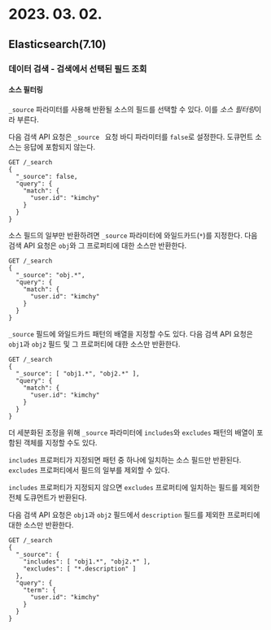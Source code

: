# 2023. 03. 02.

## Elasticsearch(7.10)

### 데이터 검색 - 검색에서 선택된 필드 조회

#### 소스 필터링

`_source` 파라미터를 사용해 반환될 소스의 필드를 선택할 수 있다. 이를 *소스 필터링*이라 부른다.

다음 검색 API 요청은 `_source ` 요청 바디 파라미터를 `false`로 설정한다. 도큐먼트 소스는 응답에 포함되지 않는다.

```http
GET /_search
{
  "_source": false,
  "query": {
    "match": {
      "user.id": "kimchy"
    }
  }
}
```

소스 필드의 일부만 반환하려면 `_source` 파라미터에 와일드카드(`*`)를 지정한다. 다음 검색 API 요청은 `obj`와 그 프로퍼티에 대한 소스만 반환한다.

```http
GET /_search
{
  "_source": "obj.*",
  "query": {
    "match": {
      "user.id": "kimchy"
    }
  }
}
```

`_source` 필드에 와일드카드 패턴의 배열을 지정할 수도 있다. 다음 검색 API 요청은 `obj1`과 `obj2` 필드 및 그 프로퍼티에 대한 소스만 반환한다.

```http
GET /_search
{
  "_source": [ "obj1.*", "obj2.*" ],
  "query": {
    "match": {
      "user.id": "kimchy"
    }
  }
}
```

더 세분화된 조정을 위해 `_source` 파라미터에 `includes`와 `excludes` 패턴의 배열이 포함된 객체를 지정할 수도 있다.

`includes` 프로퍼티가 지정되면 패턴 중 하나에 일치하는 소스 필드만 반환된다. `excludes` 프로퍼티에서 필드의 일부를 제외할 수 있다.

`includes` 프로퍼티가 지정되지 않으면 `excludes` 프로퍼티에 일치하는 필드를 제외한 전체 도큐먼트가 반환된다.

다음 검색 API 요청은 `obj1`과 `obj2` 필드에서  `description` 필드를 제외한 프로퍼티에 대한 소스만 반환한다.

```http
GET /_search
{
  "_source": {
    "includes": [ "obj1.*", "obj2.*" ],
    "excludes": [ "*.description" ]
  },
  "query": {
    "term": {
      "user.id": "kimchy"
    }
  }
}
```


